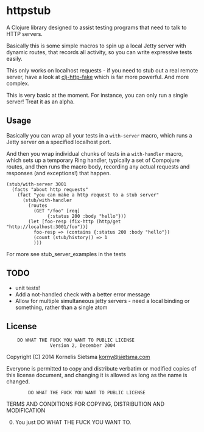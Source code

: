 # httpstub

A Clojure library designed to assist testing programs that need to talk to HTTP servers.

Basically this is some simple macros to spin up a local Jetty server with dynamic routes, that records all activity, so you can
write expressive tests easily.

This only works on localhost requests - if you need to stub out a real remote server, have a look at [clj-http-fake](https://github.com/myfreeweb/clj-http-fake) which is far more powerful.  And more complex.

This is very basic at the moment.  For instance, you can only run a single server!  Treat it as an alpha.

## Usage

Basically you can wrap all your tests in a `with-server` macro, which runs a Jetty server on a specified localhost port.

And then you wrap individual chunks of tests in a `with-handler` macro, which sets up a temporary Ring handler, typically a set of
Compojure routes, and then runs the macro body, recording any actual requests and responses (and exceptions!) that happen.

~~~
(stub/with-server 3001
  (facts "about http requests"
    (fact "you can make a http request to a stub server"
      (stub/with-handler
        (routes
          (GET "/foo" [req]
               {:status 200 :body "hello"}))
        (let [foo-resp (fix-http (http/get "http://localhost:3001/foo"))]
          foo-resp => (contains {:status 200 :body "hello"})
          (count (stub/history)) => 1
          )))
~~~

For more see stub_server_examples in the tests

## TODO

* unit tests!
* Add a not-handled check with a better error message
* Allow for multiple simultaneous jetty servers - need a local binding or something, rather than a single atom

## License

        DO WHAT THE FUCK YOU WANT TO PUBLIC LICENSE
                    Version 2, December 2004

 Copyright (C) 2014 Kornelis Sietsma <korny@sietsma.com>

 Everyone is permitted to copy and distribute verbatim or modified
 copies of this license document, and changing it is allowed as long
 as the name is changed.

            DO WHAT THE FUCK YOU WANT TO PUBLIC LICENSE
   TERMS AND CONDITIONS FOR COPYING, DISTRIBUTION AND MODIFICATION

  0. You just DO WHAT THE FUCK YOU WANT TO.
